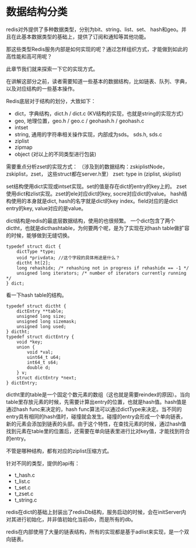 # 数据结构分类
redis对外提供了多种数据类型，分别为bit、string、list、set、 hash和geo。并且在此基本数据类型的基础上，提供了订阅和通知等其他功能。

那这些类型Redis服务内部是如何实现的呢？通过怎样组织方式，才能做到如此的高性能和高可用呢？

此章节我们就来探索一下它的实现方式。

在讲解这部分之前，读者需要知道一些基本的数据结构，比如链表、队列、字典，以及对应结构的一些基本操作。

Redis底层对于结构的划分，大致如下：

* dict，字典结构，dict.h / dict.c (KV结构的实现，也就是string的实现方式）
* geo, 地理位置，geo.h / geo.c / geohash.h / geohash.c
* intset
* string, 通用的字符串相关操作实现，内部成为sds。 sds.h, sds.c
* ziplist
* zipmap
* object (对以上的不同类型进行包装)

需要重点分析zset的实现方式：
（涉及到的数据结构：zskiplistNode，zskiplist，zset， 这些struct都在server.h里）
zset: type in (ziplist, skiplist)


set结构使用dict实现或intset实现。set的值是存在dict的entry的key上的。
zset使用dict和zlist实现。zset的ele对应dict的key, socre对应dict的value。
hash结构使用的本身就是dict, hash的名字就是dict的key index。field对应的是dict entry的key, value对应的是value。

dict结构是redis的最底层数据结构，使用的也很频繁。
一个dict包含了两个dictht，也就是dicthashtable，为何要两个呢，是为了实现在对hash table做扩容的时候，能够做到无缝切换。

```
typedef struct dict {
    dictType *type;
    void *privdata; //这个字段的具体用途是什么？
    dictht ht[2];
    long rehashidx; /* rehashing not in progress if rehashidx == -1 */
    unsigned long iterators; /* number of iterators currently running */
} dict;
```

看一下hash table的结构。

```
typedef struct dictht {
    dictEntry **table;
    unsigned long size;
    unsigned long sizemask;
    unsigned long used;
} dictht;
typedef struct dictEntry {
    void *key;
    union {
        void *val;
        uint64_t u64;
        int64_t s64;
        double d;
    } v;
    struct dictEntry *next;
} dictEntry;
```

dictht里的table是一个固定个数元素的数组（这也就是需要reindex的原因）。当向table里存放元素的时候，先需要计算出entry的位置，也就是hash值。hash值是通过hash func来决定的，hash func算法可以通过dictType来决定。当不同的entry具有相同的hash值时，碰撞就会发生。碰撞的entry会形成一个单向链表，新的元素会添加到链表的头部。由于这个特性，在查找元素的时候，通过hash值找到元素在table里的位置后，还需要在单向链表里进行比对key值，才能找到符合的entry。

不管是哪种结构，都有对应的ziplist压缩方式。

针对不同的类型，提供的api有：

* t_hash.c
* t_list.c
* t_set.c
* t_zset.c
* t_string.c

redis在dict的基础上封装出了redisDb结构，服务启动的时候，会在initServer内对其进行初始化，并非值初始化当前db，而是所有的db。

redis在内部使用了大量的链表结构，所有的实现都是基于adlist来实现，是一个双向链表。
